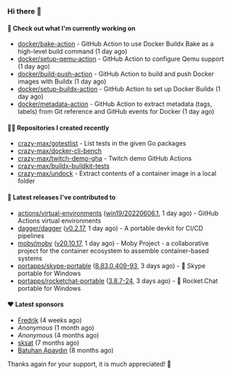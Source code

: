 ### Hi there 👋

#### 👷 Check out what I'm currently working on

- [docker/bake-action](https://github.com/docker/bake-action) - GitHub Action to use Docker Buildx Bake as a high-level build command (1 day ago)
- [docker/setup-qemu-action](https://github.com/docker/setup-qemu-action) - GitHub Action to configure Qemu support (1 day ago)
- [docker/build-push-action](https://github.com/docker/build-push-action) - GitHub Action to build and push Docker images with Buildx (1 day ago)
- [docker/setup-buildx-action](https://github.com/docker/setup-buildx-action) - GitHub Action to set up Docker Buildx (1 day ago)
- [docker/metadata-action](https://github.com/docker/metadata-action) - GitHub Action to extract metadata (tags, labels) from Git reference and GitHub events for Docker (1 day ago)

#### 👨‍💻 Repositories I created recently

- [crazy-max/gotestlist](https://github.com/crazy-max/gotestlist) - List tests in the given Go packages
- [crazy-max/docker-cli-bench](https://github.com/crazy-max/docker-cli-bench)
- [crazy-max/twitch-demo-gha](https://github.com/crazy-max/twitch-demo-gha) - Twitch demo GitHub Actions
- [crazy-max/buildx-buildkit-tests](https://github.com/crazy-max/buildx-buildkit-tests)
- [crazy-max/undock](https://github.com/crazy-max/undock) - Extract contents of a container image in a local folder

#### 🚀 Latest releases I've contributed to

- [actions/virtual-environments](https://github.com/actions/virtual-environments) ([win19/20220606.1](https://github.com/actions/virtual-environments/releases/tag/win19%2F20220606.1), 1 day ago) - GitHub Actions virtual environments
- [dagger/dagger](https://github.com/dagger/dagger) ([v0.2.17](https://github.com/dagger/dagger/releases/tag/v0.2.17), 1 day ago) - A portable devkit for CI/CD pipelines
- [moby/moby](https://github.com/moby/moby) ([v20.10.17](https://github.com/moby/moby/releases/tag/v20.10.17), 1 day ago) - Moby Project - a collaborative project for the container ecosystem to assemble container-based systems
- [portapps/skype-portable](https://github.com/portapps/skype-portable) ([8.83.0.409-93](https://github.com/portapps/skype-portable/releases/tag/8.83.0.409-93), 3 days ago) - 🚀 Skype portable for Windows 
- [portapps/rocketchat-portable](https://github.com/portapps/rocketchat-portable) ([3.8.7-24](https://github.com/portapps/rocketchat-portable/releases/tag/3.8.7-24), 3 days ago) - 🚀 Rocket.Chat portable for Windows 

#### ❤️ Latest sponsors
- [Fredrik](https://github.com/fredrikscode) (4 weeks ago)
- _Anonymous_ (1 month ago)
- _Anonymous_ (4 months ago)
- [sksat](https://github.com/sksat) (7 months ago)
- [Batuhan Apaydın](https://github.com/developer-guy) (8 months ago)

Thanks again for your support, it is much appreciated! 🙏
